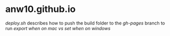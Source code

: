 # anw10.github.io

_deploy.sh_ describes how to push the build folder to the _gh-pages_ branch to run
_export when on mac vs set when on windows_
